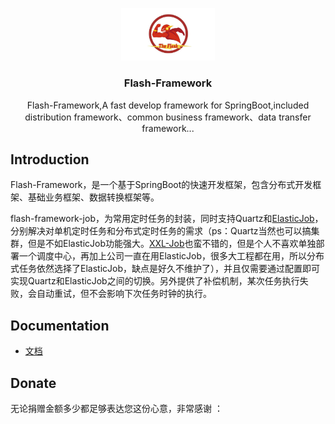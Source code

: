 <p align="center" >
    <img src="https://raw.githubusercontent.com/zhurongguang/flash-framework/master/doc/logo.jpg" width="150">
    <h3 align="center">Flash-Framework</h3>
    <p align="center">
        Flash-Framework,A fast develop framework for SpringBoot,included distribution framework、common business framework、data transfer framework...
    </p>
</p>



## Introduction
Flash-Framework，是一个基于SpringBoot的快速开发框架，包含分布式开发框架、基础业务框架、数据转换框架等。

flash-framework-job，为常用定时任务的封装，同时支持Quartz和[ElasticJob](<http://elasticjob.io/index_zh.html>)，分别解决对单机定时任务和分布式定时任务的需求（ps：Quartz当然也可以搞集群，但是不如ElasticJob功能强大。[XXL-Job](<https://www.xuxueli.com/xxl-job/>)也蛮不错的，但是个人不喜欢单独部署一个调度中心，再加上公司一直在用ElasticJob，很多大工程都在用，所以分布式任务依然选择了ElasticJob，缺点是好久不维护了），并且仅需要通过配置即可实现Quartz和ElasticJob之间的切换。另外提供了补偿机制，某次任务执行失败，会自动重试，但不会影响下次任务时钟的执行。


## Documentation
- [文档]()


## Donate
无论捐赠金额多少都足够表达您这份心意，非常感谢 ：